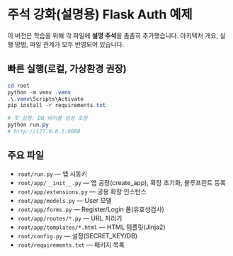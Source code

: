 # 주석 강화(설명용) Flask Auth 예제

이 버전은 학습을 위해 각 파일에 **설명 주석**을 촘촘히 추가했습니다.
아키텍처 개요, 실행 방법, 파일 관계가 모두 반영되어 있습니다.

## 빠른 실행(로컬, 가상환경 권장)

```powershell
cd root
python -m venv .venv
.\.venv\Scripts\Activate
pip install -r requirements.txt

# 첫 실행: DB 테이블 생성 포함
python run.py
# http://127.0.0.1:8000
```

## 주요 파일
- `root/run.py` — 앱 시동키
- `root/app/__init__.py` — 앱 공장(create_app), 확장 초기화, 블루프린트 등록
- `root/app/extensions.py` — 공용 확장 인스턴스
- `root/app/models.py` — User 모델
- `root/app/forms.py` — Register/Login 폼(유효성검사)
- `root/app/routes/*.py` — URL 처리기
- `root/app/templates/*.html` — HTML 템플릿(Jinja2)
- `root/config.py` — 설정(SECRET_KEY/DB)
- `root/requirements.txt` — 패키지 목록
```


